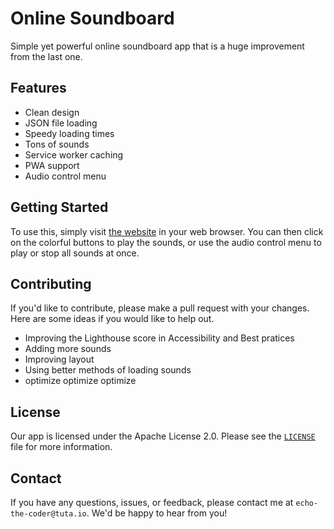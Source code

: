 # Online Soundboard
Simple yet powerful online soundboard app that is a huge improvement from the last one.

## Features
- Clean design
- JSON file loading
- Speedy loading times
- Tons of sounds
- Service worker caching
- PWA support
- Audio control menu

## Getting Started
To use this, simply visit [the website](https://soundboard.3kh0.net/) in your web browser. You can then click on the colorful buttons to play the sounds, or use the audio control menu to play or stop all sounds at once.

## Contributing

If you'd like to contribute, please make a pull request with your changes. Here are some ideas if you would like to help out.
- Improving the Lighthouse score in Accessibility and Best pratices
- Adding more sounds
- Improving layout
- Using better methods of loading sounds
- optimize optimize optimize

## License
Our app is licensed under the Apache License 2.0. Please see the [`LICENSE`](LICENSE) file for more information.

## Contact
If you have any questions, issues, or feedback, please contact me at `echo-the-coder@tuta.io`. We'd be happy to hear from you!
